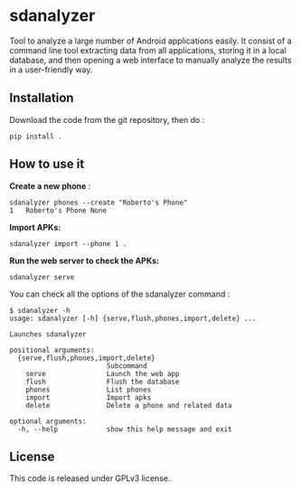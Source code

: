 # sdanalyzer

Tool to analyze a large number of Android applications easily. It consist of a command line tool extracting data from all applications, storing it in a local database, and then opening a web interface to manually analyze the results in a user-friendly way.

## Installation

Download the code from the git repository, then do :

```
pip install .
```

## How to use it

**Create a new phone** :

```
sdanalyzer phones --create "Roberto's Phone"
1	Roberto's Phone	None
```

**Import APKs:**
```
sdanalyzer import --phone 1 .
```

**Run the web server to check the APKs:**
```
sdanalyzer serve
```

You can check all the options of the sdanalyzer command :

```
$ sdanalyzer -h
usage: sdanalyzer [-h] {serve,flush,phones,import,delete} ...

Launches sdanalyzer

positional arguments:
  {serve,flush,phones,import,delete}
                        Subcommand
    serve               Launch the web app
    flush               Flush the database
    phones              List phones
    import              Import apks
    delete              Delete a phone and related data

optional arguments:
  -h, --help            show this help message and exit
```

## License

This code is released under GPLv3 license.
